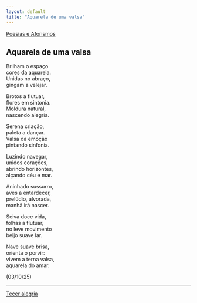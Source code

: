```yaml
---
layout: default
title: "Aquarela de uma valsa"
--- 
```




[Poesias e Aforismos](./)

## Aquarela de uma valsa

Brilham o espaço  
cores da aquarela.  
Unidas no abraço,  
gingam a velejar.

Brotos a flutuar,  
flores em sintonia.  
Moldura natural,  
nascendo alegria.

Serena criação,  
paleta a dançar.  
Valsa da emoção  
pintando sinfonia.

Luzindo navegar,  
unidos corações,  
abrindo horizontes,  
alçando céu e mar.

Aninhado sussurro,   
aves a entardecer,  
prelúdio, alvorada,  
manhã irá nascer.

Seiva doce vida,  
folhas a flutuar,  
no leve movimento  
beijo suave lar.

Nave suave brisa,  
orienta o porvir:  
vivem a terna valsa,  
aquarela do amar.

(03/10/25)

---

[Tecer alegria](./tecer-alegria.html)
